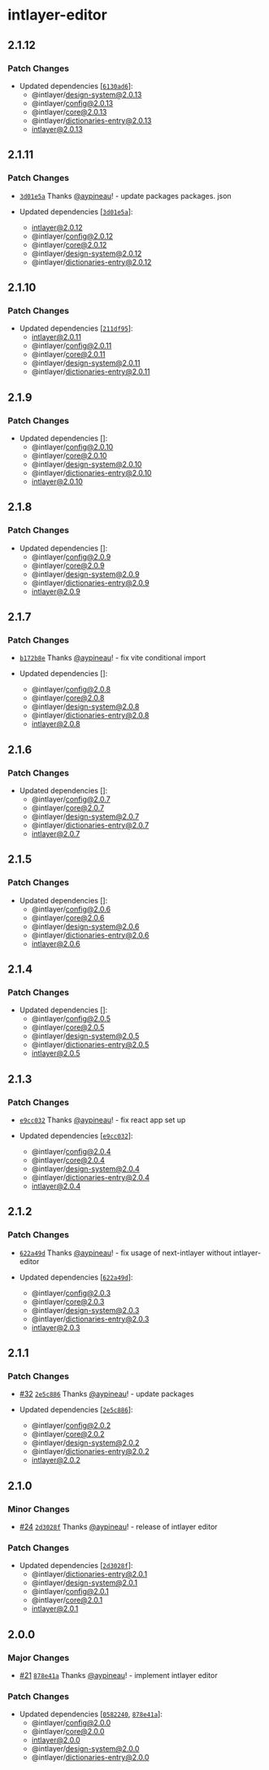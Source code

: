 # intlayer-editor

## 2.1.12

### Patch Changes

- Updated dependencies [[`6130ad6`](https://github.com/aypineau/intlayer/commit/6130ad6eb9fd11e2c474c6909404fe20e2ffee01)]:
  - @intlayer/design-system@2.0.13
  - @intlayer/config@2.0.13
  - @intlayer/core@2.0.13
  - @intlayer/dictionaries-entry@2.0.13
  - intlayer@2.0.13

## 2.1.11

### Patch Changes

- [`3d01e5a`](https://github.com/aypineau/intlayer/commit/3d01e5a1e92bb45796dd5de312d77ac4e83a3246) Thanks [@aypineau](https://github.com/aypineau)! - update packages packages. json

- Updated dependencies [[`3d01e5a`](https://github.com/aypineau/intlayer/commit/3d01e5a1e92bb45796dd5de312d77ac4e83a3246)]:
  - intlayer@2.0.12
  - @intlayer/config@2.0.12
  - @intlayer/core@2.0.12
  - @intlayer/design-system@2.0.12
  - @intlayer/dictionaries-entry@2.0.12

## 2.1.10

### Patch Changes

- Updated dependencies [[`211df95`](https://github.com/aypineau/intlayer/commit/211df95a075d30984bb8809cd6d11ad324ac70a5)]:
  - intlayer@2.0.11
  - @intlayer/config@2.0.11
  - @intlayer/core@2.0.11
  - @intlayer/design-system@2.0.11
  - @intlayer/dictionaries-entry@2.0.11

## 2.1.9

### Patch Changes

- Updated dependencies []:
  - @intlayer/config@2.0.10
  - @intlayer/core@2.0.10
  - @intlayer/design-system@2.0.10
  - @intlayer/dictionaries-entry@2.0.10
  - intlayer@2.0.10

## 2.1.8

### Patch Changes

- Updated dependencies []:
  - @intlayer/config@2.0.9
  - @intlayer/core@2.0.9
  - @intlayer/design-system@2.0.9
  - @intlayer/dictionaries-entry@2.0.9
  - intlayer@2.0.9

## 2.1.7

### Patch Changes

- [`b172b8e`](https://github.com/aypineau/intlayer/commit/b172b8e4bbe06725f566846ad78eb7c79e8eb940) Thanks [@aypineau](https://github.com/aypineau)! - fix vite conditional import

- Updated dependencies []:
  - @intlayer/config@2.0.8
  - @intlayer/core@2.0.8
  - @intlayer/design-system@2.0.8
  - @intlayer/dictionaries-entry@2.0.8
  - intlayer@2.0.8

## 2.1.6

### Patch Changes

- Updated dependencies []:
  - @intlayer/config@2.0.7
  - @intlayer/core@2.0.7
  - @intlayer/design-system@2.0.7
  - @intlayer/dictionaries-entry@2.0.7
  - intlayer@2.0.7

## 2.1.5

### Patch Changes

- Updated dependencies []:
  - @intlayer/config@2.0.6
  - @intlayer/core@2.0.6
  - @intlayer/design-system@2.0.6
  - @intlayer/dictionaries-entry@2.0.6
  - intlayer@2.0.6

## 2.1.4

### Patch Changes

- Updated dependencies []:
  - @intlayer/config@2.0.5
  - @intlayer/core@2.0.5
  - @intlayer/design-system@2.0.5
  - @intlayer/dictionaries-entry@2.0.5
  - intlayer@2.0.5

## 2.1.3

### Patch Changes

- [`e9cc032`](https://github.com/aypineau/intlayer/commit/e9cc03211e3a86daa169c2e711566e202644f1d5) Thanks [@aypineau](https://github.com/aypineau)! - fix react app set up

- Updated dependencies [[`e9cc032`](https://github.com/aypineau/intlayer/commit/e9cc03211e3a86daa169c2e711566e202644f1d5)]:
  - @intlayer/config@2.0.4
  - @intlayer/core@2.0.4
  - @intlayer/design-system@2.0.4
  - @intlayer/dictionaries-entry@2.0.4
  - intlayer@2.0.4

## 2.1.2

### Patch Changes

- [`622a49d`](https://github.com/aypineau/intlayer/commit/622a49d4eaf8477f3b42579a3fc27a3fefd41043) Thanks [@aypineau](https://github.com/aypineau)! - fix usage of next-intlayer without intlayer-editor

- Updated dependencies [[`622a49d`](https://github.com/aypineau/intlayer/commit/622a49d4eaf8477f3b42579a3fc27a3fefd41043)]:
  - @intlayer/config@2.0.3
  - @intlayer/core@2.0.3
  - @intlayer/design-system@2.0.3
  - @intlayer/dictionaries-entry@2.0.3
  - intlayer@2.0.3

## 2.1.1

### Patch Changes

- [#32](https://github.com/aypineau/intlayer/pull/32) [`2e5c886`](https://github.com/aypineau/intlayer/commit/2e5c886169ccdbd16611b77d55e9892ca699ab8d) Thanks [@aypineau](https://github.com/aypineau)! - update packages

- Updated dependencies [[`2e5c886`](https://github.com/aypineau/intlayer/commit/2e5c886169ccdbd16611b77d55e9892ca699ab8d)]:
  - @intlayer/config@2.0.2
  - @intlayer/core@2.0.2
  - @intlayer/design-system@2.0.2
  - @intlayer/dictionaries-entry@2.0.2
  - intlayer@2.0.2

## 2.1.0

### Minor Changes

- [#24](https://github.com/aypineau/intlayer/pull/24) [`2d3028f`](https://github.com/aypineau/intlayer/commit/2d3028f85cc58e554f2a219bf3ceedbceac7c716) Thanks [@aypineau](https://github.com/aypineau)! - release of intlayer editor

### Patch Changes

- Updated dependencies [[`2d3028f`](https://github.com/aypineau/intlayer/commit/2d3028f85cc58e554f2a219bf3ceedbceac7c716)]:
  - @intlayer/dictionaries-entry@2.0.1
  - @intlayer/design-system@2.0.1
  - @intlayer/config@2.0.1
  - @intlayer/core@2.0.1
  - intlayer@2.0.1

## 2.0.0

### Major Changes

- [#21](https://github.com/aypineau/intlayer/pull/21) [`878e41a`](https://github.com/aypineau/intlayer/commit/878e41a8309bfc3f191a5b09a50d0aced57d4ccc) Thanks [@aypineau](https://github.com/aypineau)! - implement intlayer editor

### Patch Changes

- Updated dependencies [[`0582240`](https://github.com/aypineau/intlayer/commit/058224018537c06a95f5f8484213d20a00500c7a), [`878e41a`](https://github.com/aypineau/intlayer/commit/878e41a8309bfc3f191a5b09a50d0aced57d4ccc)]:
  - @intlayer/config@2.0.0
  - @intlayer/core@2.0.0
  - intlayer@2.0.0
  - @intlayer/design-system@2.0.0
  - @intlayer/dictionaries-entry@2.0.0
